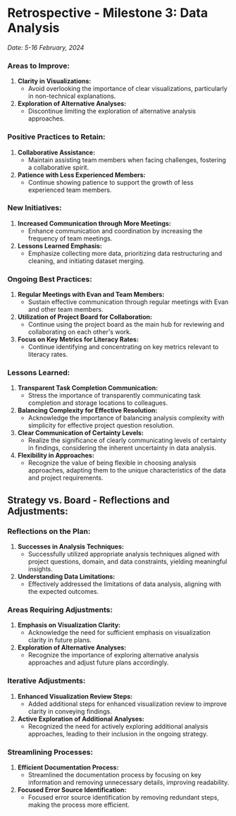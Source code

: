 # Retrospective - Milestone 3: Data Analysis

*Date: 5-16 February, 2024*
### Areas to Improve:

1. **Clarity in Visualizations:**
   - Avoid overlooking the importance of clear visualizations, particularly in non-technical explanations.
2. **Exploration of Alternative Analyses:**
   - Discontinue limiting the exploration of alternative analysis approaches.

### Positive Practices to Retain:

1. **Collaborative Assistance:**
   - Maintain assisting team members when facing challenges, fostering a collaborative spirit.
2. **Patience with Less Experienced Members:**
   - Continue showing patience to support the growth of less experienced team members.

### New Initiatives:

1. **Increased Communication through More Meetings:**
   - Enhance communication and coordination by increasing the frequency of team meetings.
2. **Lessons Learned Emphasis:**
   - Emphasize collecting more data, prioritizing data restructuring and cleaning, and initiating dataset merging.

### Ongoing Best Practices:

1. **Regular Meetings with Evan and Team Members:**
   - Sustain effective communication through regular meetings with Evan and other team members.
2. **Utilization of Project Board for Collaboration:**
   - Continue using the project board as the main hub for reviewing and collaborating on each other's work.
3. **Focus on Key Metrics for Literacy Rates:**
   - Continue identifying and concentrating on key metrics relevant to literacy rates.

### Lessons Learned:

1. **Transparent Task Completion Communication:**
   - Stress the importance of transparently communicating task completion and storage locations to colleagues.
2. **Balancing Complexity for Effective Resolution:**
   - Acknowledge the importance of balancing analysis complexity with simplicity for effective project question resolution.
4. **Clear Communication of Certainty Levels:**
   - Realize the significance of clearly communicating levels of certainty in findings, considering the inherent uncertainty in data analysis.
5. **Flexibility in Approaches:**
   - Recognize the value of being flexible in choosing analysis approaches, adapting them to the unique characteristics of the data and project requirements.

## Strategy vs. Board - Reflections and Adjustments:

### Reflections on the Plan:

1. **Successes in Analysis Techniques:**
   - Successfully utilized appropriate analysis techniques aligned with project questions, domain, and data constraints, yielding meaningful insights.
2. **Understanding Data Limitations:**
   - Effectively addressed the limitations of data analysis, aligning with the expected outcomes.

### Areas Requiring Adjustments:

1. **Emphasis on Visualization Clarity:**
   - Acknowledge the need for sufficient emphasis on visualization clarity in future plans.
2. **Exploration of Alternative Analyses:**
   - Recognize the importance of exploring alternative analysis approaches and adjust future plans accordingly.

### Iterative Adjustments:

1. **Enhanced Visualization Review Steps:**
   - Added additional steps for enhanced visualization review to improve clarity in conveying findings.
2. **Active Exploration of Additional Analyses:**
   - Recognized the need for actively exploring additional analysis approaches, leading to their inclusion in the ongoing strategy.

### Streamlining Processes:

1. **Efficient Documentation Process:**
   - Streamlined the documentation process by focusing on key information and removing unnecessary details, improving readability.
2. **Focused Error Source Identification:**
   - Focused error source identification by removing redundant steps, making the process more efficient.

